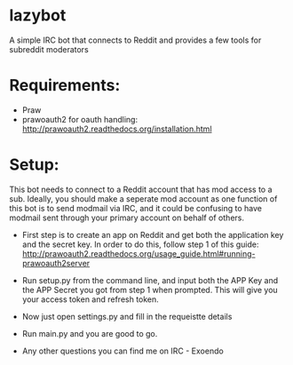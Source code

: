 # lazybot
A simple IRC bot that connects to Reddit and provides a few tools for subreddit moderators

# Requirements:

 - Praw
 - prawoauth2 for oauth handling: http://prawoauth2.readthedocs.org/installation.html
 
# Setup:

This bot needs to connect to a Reddit account that has mod access to a sub. Ideally, you should make a seperate mod account as one function of this bot is to send modmail via IRC, and it could be confusing to have modmail sent through your primary account on behalf of others.

* First step is to create an app on Reddit and get both the application key and the secret key. In order to do this, follow step 1 of this guide: http://prawoauth2.readthedocs.org/usage_guide.html#running-prawoauth2server

* Run setup.py from the command line, and input both the APP Key and the APP Secret you got from step 1 when prompted. This will give you your access token and refresh token.

* Now just open settings.py and fill in the requeistte details

* Run main.py and you are good to go.

* Any other questions you can find me on IRC - Exoendo

